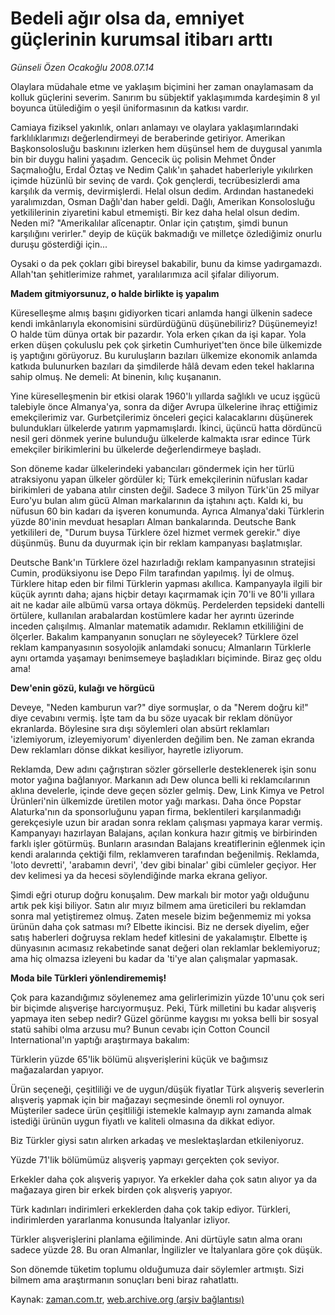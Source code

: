 # Bedeli ağır olsa da, emniyet güçlerinin kurumsal itibarı arttı

*Günseli Özen Ocakoğlu 2008.07.14*

<tr><td class="metin" colspan="2" style="padding-top: 20px; padding-left: 5px; padding-right: 10px;">Olaylara müdahale etme ve yaklaşım biçimini her zaman onaylamasam da kolluk güçlerini severim. Sanırım bu sübjektif yaklaşımımda kardeşimin 8 yıl boyunca ütülediğim o yeşil üniformasının da katkısı vardır.</td></tr><tr><td class="metin" colspan="2" style="padding-top: 20px; padding-left: 5px; padding-right: 10px;"><p>Camiaya fiziksel yakınlık, onları anlamayı ve olaylara yaklaşımlarındaki farklılıklarımızı değerlendirmeyi de beraberinde getiriyor. Amerikan Başkonsolosluğu baskınını izlerken hem düşünsel hem de duygusal yanımla bin bir duygu halini yaşadım. Gencecik üç polisin Mehmet Önder Saçmalıoğlu, Erdal Öztaş ve Nedim Çalık'ın şahadet haberleriyle yıkılırken içimde hüzünlü bir sevinç de vardı. Çok gençlerdi, tecrübesizlerdi ama karşılık da vermiş, devirmişlerdi. Helal olsun dedim. Ardından hastanedeki yaralımızdan, Osman Dağlı'dan haber geldi. Dağlı, Amerikan Konsolosluğu yetkililerinin ziyaretini kabul etmemişti. Bir kez daha helal olsun dedim. Neden mi? "Amerikalılar alîcenaptır. Onlar için çatıştım, şimdi bunun karşılığını verirler." deyip de küçük bakmadığı ve milletçe özlediğimiz onurlu duruşu gösterdiği için...
<p> Oysaki o da pek çokları gibi bireysel bakabilir, bunu da kimse yadırgamazdı. Allah'tan şehitlerimize rahmet, yaralılarımıza acil şifalar diliyorum.
<p><b>Madem gitmiyorsunuz, o halde birlikte iş yapalım</b>
<p>Küreselleşme almış başını gidiyorken ticari anlamda hangi ülkenin sadece kendi imkânlarıyla ekonomisini sürdürdüğünü düşünebiliriz? Düşünemeyiz! O halde tüm dünya ortak bir pazardır. Yola erken çıkan da işi kapar. Yola erken düşen çokuluslu pek çok şirketin Cumhuriyet'ten önce bile ülkemizde iş yaptığını görüyoruz. Bu kuruluşların bazıları ülkemize ekonomik anlamda katkıda bulunurken bazıları da şimdilerde hâlâ devam eden tekel haklarına sahip olmuş. Ne demeli: At binenin, kılıç kuşananın.
<p> Yine küreselleşmenin bir etkisi olarak 1960'lı yıllarda sağlıklı ve ucuz işgücü talebiyle önce Almanya'ya, sonra da diğer Avrupa ülkelerine ihraç ettiğimiz emekçilerimiz var. Gurbetçilerimiz önceleri geçici kalacaklarını düşünerek bulundukları ülkelerde yatırım yapmamışlardı. İkinci, üçüncü hatta dördüncü nesil geri dönmek yerine bulunduğu ülkelerde kalmakta ısrar edince Türk emekçiler birikimlerini bu ülkelerde değerlendirmeye başladı. 
<p> Son döneme kadar ülkelerindeki yabancıları göndermek için her türlü atraksiyonu yapan ülkeler gördüler ki; Türk emekçilerinin nüfusları kadar birikimleri de yabana atılır cinsten değil. Sadece 3 milyon Türk'ün 25 milyar Euro'yu bulan alım gücü Alman markalarının da iştahını açtı. Kaldı ki, bu nüfusun 60 bin kadarı da işveren konumunda. Ayrıca Almanya'daki Türklerin yüzde 80'inin mevduat hesapları Alman bankalarında. Deutsche Bank yetkilileri de, "Durum buysa Türklere özel hizmet vermek gerekir." diye düşünmüş. Bunu da duyurmak için bir reklam kampanyası başlatmışlar. 
<p> Deutsche Bank'ın Türklere özel hazırladığı reklam kampanyasının stratejisi Cumin, prodüksiyonu ise Depo Film tarafından yapılmış. İyi de olmuş. Türklere hitap eden bir filmi Türklerin yapması akıllıca. Kampanyayla ilgili bir küçük ayrıntı daha; ajans hiçbir detayı kaçırmamak için 70'li ve 80'li yıllara ait ne kadar aile albümü varsa ortaya dökmüş. Perdelerden tepsideki dantelli örtülere, kullanılan arabalardan kostümlere kadar her ayrıntı üzerinde inceden çalışılmış. Almanlar matematik adamıdır. Reklamın etkililiğini de ölçerler. Bakalım kampanyanın sonuçları ne söyleyecek? Türklere özel reklam kampanyasının sosyolojik anlamdaki sonucu; Almanların Türklerle aynı ortamda yaşamayı benimsemeye başladıkları biçiminde. Biraz geç oldu ama!
<p><b>Dew'enin gözü, kulağı ve hörgücü</b>
<p>Deveye, "Neden kamburun var?" diye sormuşlar, o da "Nerem doğru ki!" diye cevabını vermiş. İşte tam da bu söze uyacak bir reklam dönüyor ekranlarda. Böylesine sıra dışı söylemleri olan absürt reklamları 'izlemiyorum, izleyemiyorum' diyenlerden değilim ben. Ne zaman ekranda Dew reklamları dönse dikkat kesiliyor, hayretle izliyorum. 
<p> Reklamda, Dew adını çağrıştıran sözler görsellerle desteklenerek işin sonu motor yağına bağlanıyor. Markanın adı Dew olunca belli ki reklamcılarının aklına develerle, içinde deve geçen sözler gelmiş. Dew, Link Kimya ve Petrol Ürünleri'nin ülkemizde üretilen motor yağı markası. Daha önce Popstar Alaturka'nın da sponsorluğunu yapan firma, beklentileri karşılanmadığı gerekçesiyle uzun bir aradan sonra reklam çalışması yapmaya karar vermiş. Kampanyayı hazırlayan Balajans, açılan konkura hazır gitmiş ve birbirinden farklı işler götürmüş. Bunların arasından Balajans kreatiflerinin eğlenmek için kendi aralarında çektiği film, reklamveren tarafından beğenilmiş. Reklamda, 'loto devretti', 'arabamın devri', 'dev gibi binalar' gibi cümleler geçiyor. Her dev kelimesi ya da hecesi söylendiğinde marka ekrana geliyor. 
<p> Şimdi eğri oturup doğru konuşalım. Dew markalı bir motor yağı olduğunu artık pek kişi biliyor. Satın alır mıyız bilmem ama üreticileri bu reklamdan sonra mal yetiştiremez olmuş. Zaten mesele bizim beğenmemiz mi yoksa ürünün daha çok satması mı? Elbette ikincisi. Biz ne dersek diyelim, eğer satış haberleri doğruysa reklam hedef kitlesini de yakalamıştır. Elbette iş dünyasının acımasız rekabetinde sanat değeri olan reklamlar beklemiyoruz; ama hiç olmazsa izleyeni bu kadar da 'ti'ye alan çalışmalar yapmasak.
<p><b>Moda bile Türkleri yönlendirememiş!</b>
<p>Çok para kazandığımız söylenemez ama gelirlerimizin yüzde 10'unu çok seri bir biçimde alışverişe harcıyormuşuz. Peki, Türk milletini bu kadar alışveriş yapmaya iten sebep nedir? Güzel görünme kaygısı mı yoksa belli bir sosyal statü sahibi olma arzusu mu? Bunun cevabı için Cotton Council International'ın yaptığı araştırmaya bakalım:
<p> Türklerin yüzde 65'lik bölümü alışverişlerini küçük ve bağımsız mağazalardan yapıyor. 
<p> Ürün seçeneği, çeşitliliği ve de uygun/düşük fiyatlar Türk alışveriş severlerin alışveriş yapmak için bir mağazayı seçmesinde önemli rol oynuyor. Müşteriler sadece ürün çeşitliliği istemekle kalmayıp aynı zamanda almak istediği ürünün uygun fiyatlı ve kaliteli olmasına da dikkat ediyor.
<p> Biz Türkler giysi satın alırken arkadaş ve meslektaşlardan etkileniyoruz. 
<p> Yüzde 71'lik bölümümüz alışveriş yapmayı gerçekten çok seviyor.
<p> Erkekler daha çok alışveriş yapıyor. Ya erkekler daha çok satın alıyor ya da mağazaya giren bir erkek birden çok alışveriş yapıyor. 
<p> Türk kadınları indirimleri erkeklerden daha çok takip ediyor. Türkleri, indirimlerden yararlanma konusunda İtalyanlar izliyor. 
<p> Türkler alışverişlerini planlama eğiliminde. Ani dürtüyle satın alma oranı sadece yüzde 28. Bu oran Almanlar, İngilizler ve İtalyanlara göre çok düşük. 
<p> Son dönemde tüketim toplumu olduğumuza dair söylemler artmıştı. Sizi bilmem ama araştırmanın sonuçları beni biraz rahatlattı. <br/></p></p></p></p></p></p></p></p></p></p></p></p></p></p></p></p></p></p></p></p></p></td></tr>

Kaynak: [zaman.com.tr](http://zaman.com.tr/yazar.do?yazino=713932), [web.archive.org (arşiv bağlantısı)](http://web.archive.org/web/20080828165502/http://zaman.com.tr:80/yazar.do?yazino=713932)
